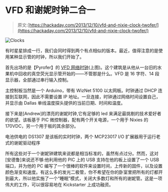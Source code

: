 # VFD 和谢妮时钟二合一

> 原文:[https://hackaday.com/2013/12/10/vfd-and-nixie-clock-twofer/](https://hackaday.com/2013/12/10/vfd-and-nixie-clock-twofer/)

![Clocks](../Images/5e9a3e27f8afa2feb5897da1cea676bb.png)

有时星星排成一行，我们会同时得到两个有点相似的版本。最近，值得注意的是使用某种显示管的时钟，所以我们开始了。

首先出场的是【Pyrofer】的 [VFD 网络时钟](http://www.pyrofersprojects.com/blog/vfd-clock-with-snmp-and-ntp/)(上图)。这个建筑是从他从一台旧的水果机中回收的真空荧光显示管开始的——不管那是什么。VFD 是 16 字符、14 段显示器，全部通过串行输入控制。

主控制板当然是一个 Arduino，带有 WizNet 5100 以太网板。时钟通过 DHCP 连接到互联网，因此不需要设置 IP 地址。一旦连接，时钟通过网络时间设置自己，并显示由 Dallas 单线温度探头提供的当前日期、时间和温度。

接下来是[Andrew]的漂亮的谢妮时钟,它有足够的 led 来满足最挑剔的技术爱好者的欲望。该板基于 PIC 微控制器，配有两个开关电源，一个用于 Nixies 的 170VDC，另一个用于板的其余部分。

电池供电的 DS1307 是该板的实时时钟，两个 MCP23017 I/O 扩展器用于运行老式的谢妮驱动程序

所有这些对于一个谢妮钟建筑来说都是相当标准的，虽然有点过分。然而，这对[安德鲁]来说还不够:他利用他的 PIC 上的 USB 支持在他的板上设置了一个 USB 端口，并为他的 PC 编写了一个很棒的软件来设置时间，上传新的固件，以及设置颜色渐变和速度。有这么多的发光二极管，你不希望在你的卧室里把所有的灯都开到最大，所以他实施了一个“睡眠”模式，关闭大多数灯和所有的谢妮管。这是一项伟大的工作，可以很容易地在 Kickstarter 上成功融资。